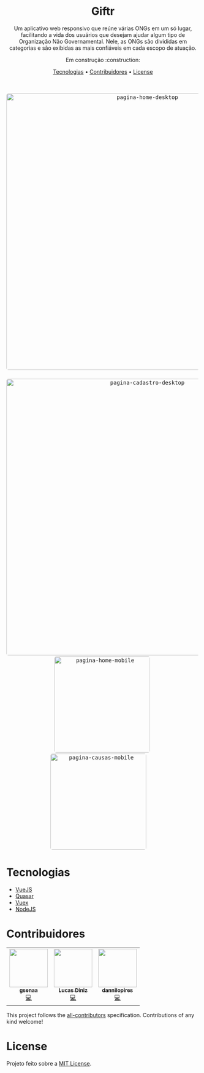 <h1 align="center">Giftr</h1>

<p align="center">
Um aplicativo web responsivo que reúne várias ONGs em um só lugar, facilitando a vida dos usuários que desejam ajudar algum tipo de Organização Não Governamental. Nele, as ONGs são divididas em categorias e são exibidas as mais confiáveis em cada escopo de atuação.</p>

<p align="center">Em construção :construction:</p>

<p align="center">
  <a href="#tecnologias">Tecnologias</a> • 
  <a href="#contribuidores">Contribuidores</a> •
  <a href="#license">License</a>
</p>
<br>

<p align="center">
  <kbd>
    <img width="720" style="border-radius: 5px; margin: 3px auto" src="https://i.imgur.com/jg8PMo3.png" alt="pagina-home-desktop">
  </kbd>
  &nbsp;&nbsp;&nbsp;&nbsp;
  
  <kbd>
    <img width="720" style="border-radius: 5px; margin: 3px auto" src="https://i.imgur.com/zYCq020.png" alt="pagina-cadastro-desktop">
  </kbd>
  &nbsp;&nbsp;&nbsp;&nbsp;
  
  <kbd>
    <img width="250" style="border-radius: 5px" src="https://i.imgur.com/dKSOPrG.png" alt="pagina-home-mobile">
  </kbd>
  &nbsp;&nbsp;&nbsp;&nbsp;
  
  <kbd>
    <img width="250" style="border-radius: 5px" src="https://i.imgur.com/H9Z9pJN.png" alt="pagina-causas-mobile">
  </kbd>
  &nbsp;&nbsp;&nbsp;&nbsp;
</p>

# Tecnologias

* [VueJS](https://vuejs.org/)
* [Quasar](https://quasar.dev/)
* [Vuex](https://vuex.vuejs.org/)
* [NodeJS](https://nodejs.org/en/)

<!-- # Contribuidores
 -->

<!-- 
## Project setup
```
yarn install
```

### Compiles and hot-reloads for development
```
yarn serve
``` -->

# Contribuidores

<!-- ALL-CONTRIBUTORS-LIST:START - Do not remove or modify this section -->
<!-- prettier-ignore-start -->
<!-- markdownlint-disable -->
<table>
  <tr>
    <td align="center"><a href="https://github.com/gsenaa"><img src="https://avatars.githubusercontent.com/u/47890401?v=4?s=100" width="100px;" alt=""/><br /><sub><b>gsenaa</b></sub></a><br /><a href="https://github.com/lucasdiniz10/giftr/commits?author=gsenaa" title="Code">💻</a></td>
    <td align="center"><a href="http://linkedin.com/in/lucas-alvarenga-diniz/"><img src="https://avatars.githubusercontent.com/u/47890460?v=4?s=100" width="100px;" alt=""/><br /><sub><b>Lucas Diniz</b></sub></a><br /><a href="https://github.com/lucasdiniz10/giftr/commits?author=lucasdiniz10" title="Code">💻</a></td>
    <td align="center"><a href="https://github.com/dannilopires"><img src="https://avatars.githubusercontent.com/u/48629057?v=4?s=100" width="100px;" alt=""/><br /><sub><b>dannilopires</b></sub></a><br /><a href="https://github.com/lucasdiniz10/giftr/commits?author=dannilopires" title="Code">💻</a></td>
  </tr>
</table>

<!-- markdownlint-restore -->
<!-- prettier-ignore-end -->

<!-- ALL-CONTRIBUTORS-LIST:END -->

This project follows the [all-contributors](https://github.com/all-contributors/all-contributors) specification. Contributions of any kind welcome!

# License

Projeto feito sobre a [MIT License](license).

[licence]: https://github.com/lucasdiniz10/giftr/blob/master/LICENSE